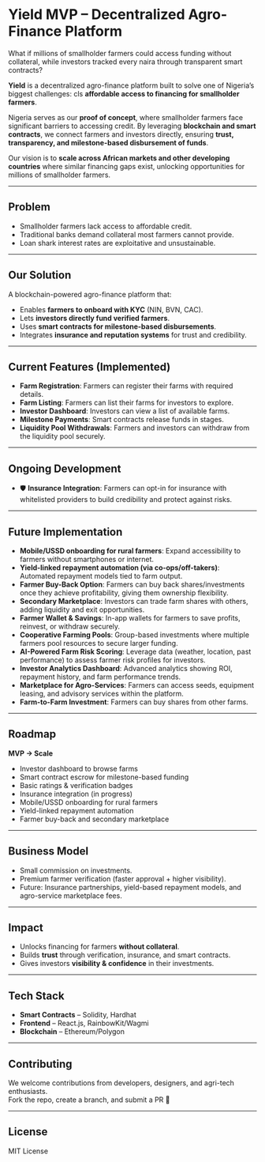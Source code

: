 #  Yield MVP – Decentralized Agro-Finance Platform

What if millions of smallholder farmers could access funding without collateral, while investors tracked every naira through transparent smart contracts?

**Yield** is a decentralized agro-finance platform built to solve one of Nigeria’s biggest challenges: cls
**affordable access to financing for smallholder farmers**.  

Nigeria serves as our **proof of concept**, where smallholder farmers face significant barriers to accessing credit. By leveraging **blockchain and smart contracts**, we connect farmers and investors directly, ensuring **trust, transparency, and milestone-based disbursement of funds**.  

Our vision is to **scale across African markets and other developing countries** where similar financing gaps exist, unlocking opportunities for millions of smallholder farmers.


---

##  Problem
- Smallholder farmers lack access to affordable credit.
- Traditional banks demand collateral most farmers cannot provide.
- Loan shark interest rates are exploitative and unsustainable.

---

##  Our Solution
A blockchain-powered agro-finance platform that:
- Enables **farmers to onboard with KYC** (NIN, BVN, CAC).
- Lets **investors directly fund verified farmers**.
- Uses **smart contracts for milestone-based disbursements**.
- Integrates **insurance and reputation systems** for trust and credibility.

---

##  Current Features (Implemented)
 
-  **Farm Registration**: Farmers can register their farms with required details.  
-  **Farm Listing**: Farmers can list their farms for investors to explore.  
-  **Investor Dashboard**: Investors can view a list of available farms.  
-  **Milestone Payments**: Smart contracts release funds in stages.  
-  **Liquidity Pool Withdrawals**: Farmers and investors can withdraw from the liquidity pool securely.  

---

## Ongoing Development
- 🛡 **Insurance Integration**: Farmers can opt-in for insurance with whitelisted providers to build credibility and protect against risks.

---

##  Future Implementation
-  **Mobile/USSD onboarding for rural farmers**: Expand accessibility to farmers without smartphones or internet.  
-  **Yield-linked repayment automation (via co-ops/off-takers)**: Automated repayment models tied to farm output.  
-  **Farmer Buy-Back Option**: Farmers can buy back shares/investments once they achieve profitability, giving them ownership flexibility.  
-  **Secondary Marketplace**: Investors can trade farm shares with others, adding liquidity and exit opportunities.  
-  **Farmer Wallet & Savings**: In-app wallets for farmers to save profits, reinvest, or withdraw securely.  
-  **Cooperative Farming Pools**: Group-based investments where multiple farmers pool resources to secure larger funding.  
-  **AI-Powered Farm Risk Scoring**: Leverage data (weather, location, past performance) to assess farmer risk profiles for investors.  
-  **Investor Analytics Dashboard**: Advanced analytics showing ROI, repayment history, and farm performance trends.  
-  **Marketplace for Agro-Services**: Farmers can access seeds, equipment leasing, and advisory services within the platform. 
-  **Farm-to-Farm Investment**: Farmers can buy shares from other farms.  

---

## Roadmap
**MVP → Scale**
 
-  Investor dashboard to browse farms  
-  Smart contract escrow for milestone-based funding  
-  Basic ratings & verification badges  
-  Insurance integration (in progress)  
-  Mobile/USSD onboarding for rural farmers  
-  Yield-linked repayment automation  
-  Farmer buy-back and secondary marketplace  

---

## Business Model
- Small commission on investments.  
- Premium farmer verification (faster approval + higher visibility).  
- Future: Insurance partnerships, yield-based repayment models, and agro-service marketplace fees.  

---

## Impact
- Unlocks financing for farmers **without collateral**.  
- Builds **trust** through verification, insurance, and smart contracts.  
- Gives investors **visibility & confidence** in their investments.  

---

## Tech Stack
- **Smart Contracts** – Solidity, Hardhat  
- **Frontend** – React.js, RainbowKit/Wagmi  
- **Blockchain** – Ethereum/Polygon  

---

##  Contributing
We welcome contributions from developers, designers, and agri-tech enthusiasts.  
Fork the repo, create a branch, and submit a PR 🚀  

---

##  License
MIT License
